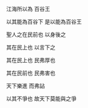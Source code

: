 江海所以為
百谷王

以其能為百谷下
是以能為百谷王

聖人之在民前也
以身後之

其在民上也
以言下之

其在民上也
民弗厚也

其在民前也
民弗害也

天下樂進
而弗詀

以其不爭也
故天下莫能與之爭
